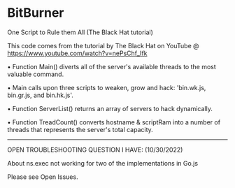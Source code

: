 # BitBurner
One Script to Rule them All (The Black Hat tutorial)

This code comes from the tutorial by The Black Hat on YouTube @ https://www.youtube.com/watch?v=nePsChf_Ifk

• Function Main() diverts all of the server's available threads to the most valuable command.

• Main calls upon three scripts to weaken, grow and hack: 'bin.wk.js, bin.gr.js, and bin.hk.js'.

• Function ServerList() returns an array of servers to hack dynamically.

• Function TreadCount() converts hostname & scriptRam into a number of threads that represents the server's total capacity.

----------------------------------------------------------------------

OPEN TROUBLESHOOTING QUESTION I HAVE: (10/30/2022)

About ns.exec not working for two of the implementations in Go.js

Please see Open Issues.
